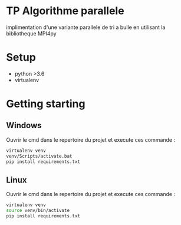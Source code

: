 # TP Algorithme parallele
implimentation d'une variante parallele de tri a bulle en utilisant
la bibliotheque MPI4py

# Setup
* python >3.6
* virtualenv
# Getting starting
## Windows
Ouvrir le cmd dans le repertoire du projet et execute ces commande :
```bash
virtualenv venv 
venv/Scripts/activate.bat
pip install requirements.txt
```
## Linux
Ouvrir le cmd dans le repertoire du projet et execute ces commande :
```bash
virtualenv venv 
source venv/bin/activate
pip install requirements.txt
```
